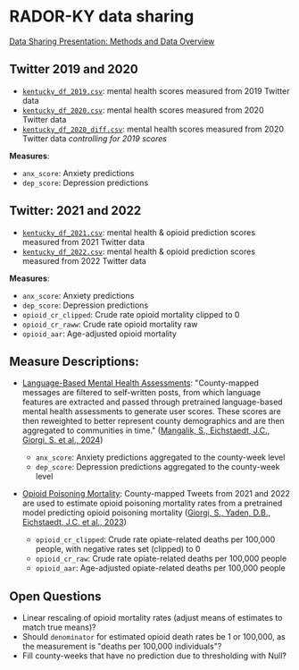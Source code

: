 # RADOR-KY data sharing

[Data Sharing Presentation: Methods and Data Overview](https://docs.google.com/presentation/d/1RYaRZhjkd9He2rbrLLZYkieGva-xxx8D4fwn722n_jc/edit?usp=sharing)

## Twitter 2019 and 2020
* [`kentucky_df_2019.csv`](https://github.com/CompPsychology/rador-ky-data/blob/main/kentucky_df_2019.csv): mental health scores measured from 2019 Twitter data
* [`kentucky_df_2020.csv`](https://github.com/CompPsychology/rador-ky-data/blob/main/kentucky_df_2020.csv): mental health scores measured from 2020 Twitter data 
* [`kentucky_df_2020_diff.csv`](https://github.com/CompPsychology/rador-ky-data/blob/main/kentucky_df_2020_diff.csv): mental health scores measured from 2020 Twitter data *controlling for 2019 scores*

**Measures**:
  *  `anx_score`: Anxiety predictions
  * `dep_score`: Depression predictions
 


## Twitter: 2021 and 2022
* [`kentucky_df_2021.csv`](https://github.com/CompPsychology/rador-ky-data/blob/main/kentucky_df_2021.csv): mental health & opioid prediction scores measured from 2021 Twitter data
* [`kentucky_df_2022.csv`](https://github.com/CompPsychology/rador-ky-data/blob/main/kentucky_df_2022.csv): mental health & opioid prediction scores measured from 2022 Twitter data
  
**Measures**:
- `anx_score`: Anxiety predictions 
- `dep_score`: Depression predictions 
- `opioid_cr_clipped`: Crude rate opioid mortality clipped to 0 
- `opioid_cr_raww`: Crude rate opioid mortality raw
- `opioid_aar`: Age-adjusted opioid mortality


## Measure Descriptions: 

* <ins>Language-Based Mental Health Assessments</ins>: "County-mapped messages are filtered to self-written posts, from which language features are extracted and passed through pretrained language-based mental health assessments to generate user scores. These scores are then reweighted to better represent county demographics and are then aggregated to communities in time." ([Mangalik, S., Eichstaedt, J.C., Giorgi, S. et al., 2024](https://www.nature.com/articles/s41746-024-01100-0))
  * `anx_score`: Anxiety predictions aggregated to the county-week level
  * `dep_score`: Depression predictions aggregated to the county-week level
 
* <ins>Opioid Poisoning Mortality</ins>: County-mapped Tweets from 2021 and 2022 are used to estimate opioid poisoning mortality rates from a pretrained model predicting opioid poisoning mortality ([Giorgi, S., Yaden, D.B., Eichstaedt, J.C. et al., 2023](https://www.nature.com/articles/s41598-023-34468-2))
  * `opioid_cr_clipped`: Crude rate opiate-related deaths per 100,000 people, with negative rates set (clipped) to 0
  * `opioid_cr_raw`: Crude rate opiate-related deaths per 100,000 people
  * `opioid_aar`: Age-adjusted opiate-related deaths per 100,000 people


## Open Questions
- Linear rescaling of opioid mortality rates (adjust means of estimates to match true means)?
- Should `denominator` for estimated opioid death rates be 1 or 100,000, as the measurement is "deaths per 100,000 individuals"?
- Fill county-weeks that have no prediction due to thresholding with Null?


